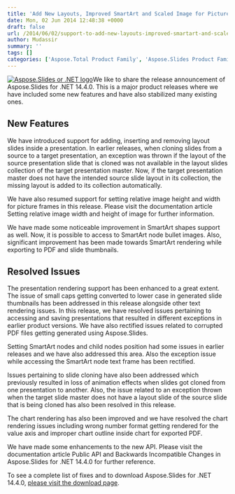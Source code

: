 ```yaml
---
title: 'Add New Layouts, Improved SmartArt and Scaled Image for Picture Frame Available in Aspose.Slides for .NET 14.4.0'
date: Mon, 02 Jun 2014 12:48:38 +0000
draft: false
url: /2014/06/02/support-to-add-new-layouts-improved-smartart-and-scaled-image-for-picture-frame-available-in-aspose.slides-for-.net-14.4.0/
author: Mudassir
summary: ''
tags: []
categories: ['Aspose.Total Product Family', 'Aspose.Slides Product Family']
---
```


[![][1]](https://blog.aspose.com/wp-content/uploads/sites/2/2013/08/aspose-Slides-for-net_100.png)We like to share the release announcement of Aspose.Slides for .NET 14.4.0. This is a major product releases where we have included some new features and have also stabilized many existing ones.

## New Features

We have introduced support for adding, inserting and removing layout slides inside a presentation. In earlier releases, when cloning slides from a source to a target presentation, an exception was thrown if the layout of the source presentation slide that is cloned was not available in the layout slides collection of the target presentation master. Now, if the target presentation master does not have the intended source slide layout in its collection, the missing layout is added to its collection automatically.

We have also resumed support for setting relative image height and width for picture frames in this release. Please visit the documentation article Setting relative image width and height of image for further information.

We have made some noticeable improvement in SmartArt shapes support as well. Now, it is possible to access to SmartArt node bullet images. Also, significant improvement has been made towards SmartArt rendering while exporting to PDF and slide thumbnails.

## Resolved Issues

The presentation rendering support has been enhanced to a great extent. The issue of small caps getting converted to lower case in generated slide thumbnails has been addressed in this release alongside other text rendering issues. In this release, we have resolved issues pertaining to accessing and saving presentations that resulted in different exceptions in earlier product versions. We have also rectified issues related to corrupted PDF files getting generated using Aspose.Slides.

Setting SmartArt nodes and child nodes position had some issues in earlier releases and we have also addressed this area. Also the exception issue while accessing the SmartArt node text frame has been rectified.

Issues pertaining to slide cloning have also been addressed which previously resulted in loss of animation effects when slides got cloned from one presentation to another. Also, the issue related to an exception thrown when the target slide master does not have a layout slide of the source slide that is being cloned has also been resolved in this release.

The chart rendering has also been improved and we have resolved the chart rendering issues including wrong number format getting rendered for the value axis and improper chart outline inside chart for exported PDF.

We have made some enhancements to the new API. Please visit the documentation article Public API and Backwards Incompatible Changes in Aspose.Slides for .NET 14.4.0 for further reference.

To see a complete list of fixes and to download Aspose.Slides for .NET 14.4.0, [please visit the download page][2].




[1]: https://blog.aspose.com/wp-content/uploads/sites/2/2013/08/aspose-Slides-for-net_100.png "Aspose.Slides or .NET logo"
[2]: http://www.aspose.com/community/files/51/.net-components/aspose.slides-for-.net/default.aspx




